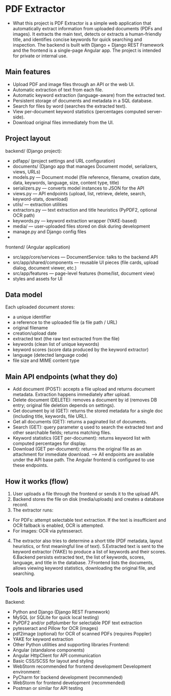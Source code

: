 # PDF Extractor
- What this project is
PDF Extractor is a simple web application that automatically extract information from uploaded documents (PDFs and images). It extracts the main text, detects or extracts a human-friendly title, and identifies concise keywords for quick searching and inspection. The backend is built with Django + Django REST Framework and the frontend is a single-page Angular app. The project is intended for private or internal use.
## Main features
- Upload PDF and image files through an API or the web UI.
- Automatic extraction of text from each file.
- Automatic keyword extraction (language-aware) from the extracted text.
- Persistent storage of documents and metadata in a SQL database.
- Search for files by word (searches the extracted text).
- View per-document keyword statistics (percentages computed server-side).
- Download original files immediately from the UI.
## Project layout
backend/ (Django project):
- pdfapp/ (project settings and URL configuration)
- documents/ (Django app that manages Document model, serializers, views, URLs)
- models.py — Document model (file reference, filename, creation date, data, keywords, language, size, content type, title)
- serializers.py — converts model instances to JSON for the API
- views.py — API endpoints (upload, list, retrieve, delete, search, keyword-stats, download)
- utils/ — extraction utilities
- extractors.py — text extraction and title heuristics (PyPDF2, optional OCR path)
- keywords.py — keyword extraction wrapper (YAKE-based)
- media/ — user-uploaded files stored on disk during development
- manage.py and Django config files
-
frontend/ (Angular application)
- src/app/core/services — DocumentService: talks to the backend API
- src/app/shared/components — reusable UI pieces (file cards, upload dialog, document viewer, etc.)
- src/app/features — page-level features (home/list, document view)
- styles and assets for UI
## Data model
Each uploaded document stores:
- a unique identifier
- a reference to the uploaded file (a file path / URL)
- original filename
- creation/upload date
- extracted text (the raw text extracted from the file)
- keywords (clean list of unique keywords)
- keyword scores (score data produced by the keyword extractor)
- language (detected language code)
- file size and MIME content type
## Main API endpoints (what they do)
- Add document (POST): accepts a file upload and returns document metadata. Extraction happens immediately after upload.
- Delete document (DELETE): removes a document by id (removes DB entry; original file deletion depends on settings).
- Get document by id (GET): returns the stored metadata for a single doc (including title, keywords, file URL).
- Get all documents (GET): returns a paginated list of documents.
- Search (GET): query parameter q used to search the extracted text and other searchable fields; returns matching files.
- Keyword statistics (GET per-document): returns keyword list with computed percentages for display.
- Download (GET per-document): returns the original file as an attachment for immediate download.
--> All endpoints are available under the API base path. The Angular frontend is configured to use these endpoints.
## How it works (flow)
1. User uploads a file through the frontend or sends it to the upload API.
2. Backend stores the file on disk (media/uploads) and creates a database record.
3. The extractor runs:
- For PDFs: attempt selectable text extraction. If the text is insufficient and OCR fallback is enabled, OCR is attempted.
- For images: OCR via pytesseract.
4. The extractor also tries to determine a short title (PDF metadata, layout heuristics, or first meaningful line of text).
5.Extracted text is sent to the keyword extractor (YAKE) to produce a list of keywords and their scores.
6.Backend persists extracted text, the list of keywords, scores, language, and title in the database.
7.Frontend lists the documents, allows viewing keyword statistics, downloading the original file, and searching.
## Tools and libraries used
Backend:
- Python and Django (Django REST Framework)
- MySQL (or SQLite for quick local testing)
- PyPDF2 and/or pdfplumber for selectable PDF text extraction
- pytesseract and Pillow for OCR (images)
- pdf2image (optional) for OCR of scanned PDFs (requires Poppler)
- YAKE for keyword extraction
- Other Python utilities and supporting libraries
Frontend:
- Angular (standalone components)
- Angular HttpClient for API communication
- Basic CSS/SCSS for layout and styling
- WebStorm recommended for frontend development
Development environment:
- PyCharm for backend development (recommended)
- WebStorm for frontend development (recommended)
- Postman or similar for API testing

